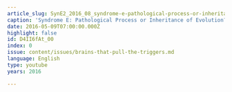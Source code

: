 ```yaml
---
article_slug: SynE2_2016_08_syndrome-e-pathological-process-or-inheritance-of-evolution
caption: 'Syndrome E: Pathological Process or Inheritance of Evolution?'
date: 2016-05-09T07:00:00.000Z
highlight: false
id: D4II6fAt_00
index: 0
issue: content/issues/brains-that-pull-the-triggers.md
language: English
type: youtube
years: 2016

---
```


